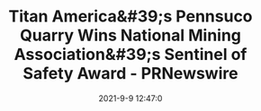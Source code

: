 ---
"title": "Titan America&amp;#39;s Pennsuco Quarry Wins National Mining Association&amp;#39;s Sentinel of Safety Award - PRNewswire"
"date": "2021-9-9 12:47:0"
"feed_name": "GOOGLENEWSMINING"
"feed_website": "https://news.google.com/search?q=mining%2Bincident&hl=en-US&gl=US&ceid=US:en"
"feed_rss": "https://news.google.com/rss/search?q=mining%2Bincident&hl=en-US&gl=US&ceid=US:en"
"link": "https://www.prnewswire.com/news-releases/titan-americas-pennsuco-quarry-wins-national-mining-associations-sentinel-of-safety-award-301372235.html"
"file": "_posts/2021-1-1-e6fd228c847ab4215e77bd35187d46b5c4a3fbe2.md"
"accident": "1"
"drilling": "0"
---